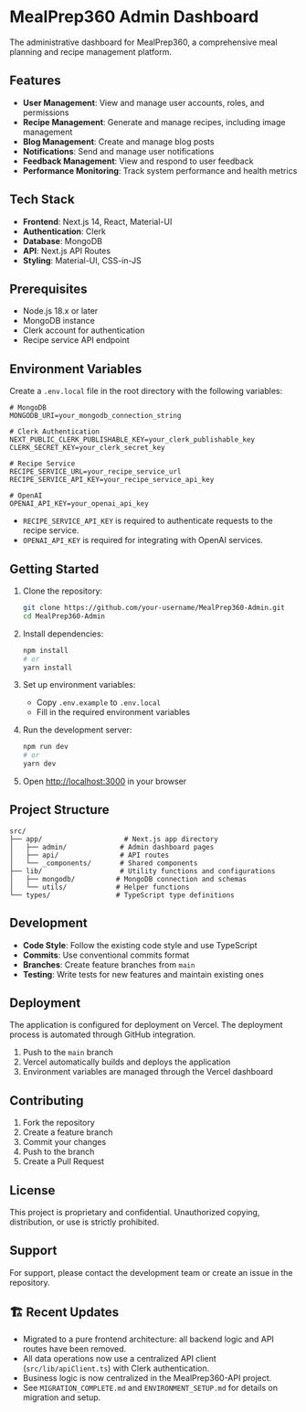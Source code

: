 # MealPrep360 Admin Dashboard

The administrative dashboard for MealPrep360, a comprehensive meal planning and recipe management platform.

## Features

- **User Management**: View and manage user accounts, roles, and permissions
- **Recipe Management**: Generate and manage recipes, including image management
- **Blog Management**: Create and manage blog posts
- **Notifications**: Send and manage user notifications
- **Feedback Management**: View and respond to user feedback
- **Performance Monitoring**: Track system performance and health metrics

## Tech Stack

- **Frontend**: Next.js 14, React, Material-UI
- **Authentication**: Clerk
- **Database**: MongoDB
- **API**: Next.js API Routes
- **Styling**: Material-UI, CSS-in-JS

## Prerequisites

- Node.js 18.x or later
- MongoDB instance
- Clerk account for authentication
- Recipe service API endpoint

## Environment Variables

Create a `.env.local` file in the root directory with the following variables:

```env
# MongoDB
MONGODB_URI=your_mongodb_connection_string

# Clerk Authentication
NEXT_PUBLIC_CLERK_PUBLISHABLE_KEY=your_clerk_publishable_key
CLERK_SECRET_KEY=your_clerk_secret_key

# Recipe Service
RECIPE_SERVICE_URL=your_recipe_service_url
RECIPE_SERVICE_API_KEY=your_recipe_service_api_key

# OpenAI
OPENAI_API_KEY=your_openai_api_key
```

- `RECIPE_SERVICE_API_KEY` is required to authenticate requests to the recipe service.
- `OPENAI_API_KEY` is required for integrating with OpenAI services.

## Getting Started

1. Clone the repository:

   ```bash
   git clone https://github.com/your-username/MealPrep360-Admin.git
   cd MealPrep360-Admin
   ```

2. Install dependencies:

   ```bash
   npm install
   # or
   yarn install
   ```

3. Set up environment variables:

   - Copy `.env.example` to `.env.local`
   - Fill in the required environment variables

4. Run the development server:

   ```bash
   npm run dev
   # or
   yarn dev
   ```

5. Open [http://localhost:3000](http://localhost:3000) in your browser

## Project Structure

```
src/
├── app/                    # Next.js app directory
│   ├── admin/             # Admin dashboard pages
│   ├── api/               # API routes
│   └── _components/       # Shared components
├── lib/                   # Utility functions and configurations
│   ├── mongodb/          # MongoDB connection and schemas
│   └── utils/            # Helper functions
└── types/                # TypeScript type definitions
```

## Development

- **Code Style**: Follow the existing code style and use TypeScript
- **Commits**: Use conventional commits format
- **Branches**: Create feature branches from `main`
- **Testing**: Write tests for new features and maintain existing ones

## Deployment

The application is configured for deployment on Vercel. The deployment process is automated through GitHub integration.

1. Push to the `main` branch
2. Vercel automatically builds and deploys the application
3. Environment variables are managed through the Vercel dashboard

## Contributing

1. Fork the repository
2. Create a feature branch
3. Commit your changes
4. Push to the branch
5. Create a Pull Request

## License

This project is proprietary and confidential. Unauthorized copying, distribution, or use is strictly prohibited.

## Support

For support, please contact the development team or create an issue in the repository.

## 🏗️ Recent Updates

- Migrated to a pure frontend architecture: all backend logic and API routes have been removed.
- All data operations now use a centralized API client (`src/lib/apiClient.ts`) with Clerk authentication.
- Business logic is now centralized in the MealPrep360-API project.
- See `MIGRATION_COMPLETE.md` and `ENVIRONMENT_SETUP.md` for details on migration and setup.
